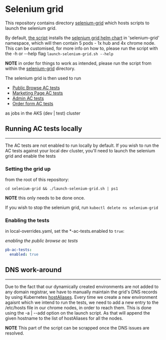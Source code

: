 # Selenium grid

This repository contains directory [selenium-grid](../selenium-grid) which hosts scripts to launch the selenium grid.

By default, [the script](../selenium-grid/launch-selenium-grid.sh) installs the [selenium grid helm chart](https://github.com/helm/charts/tree/master/stable/selenium) in 'selenium-grid' namespace, which will then contain 5 pods - 1x hub and 4x chrome node. This can be customised, for more info on how to, please run the script with the -h or --help flag `launch-selenium-grid.sh --help` 

**NOTE** in order for things to work as intended, please run the script from within the [selenium-grid](../selenium-grid) directory.

The selenium grid is then used to run 
- [Public Browse AC tests](https://github.com/nhs-digital-gp-it-futures/PublicBrowseAcceptanceTests)
- [Marketing Page AC tests](https://github.com/nhs-digital-gp-it-futures/MarketingPageAcceptanceTests)
- [Admin AC tests](https://github.com/nhs-digital-gp-it-futures/AdminAcceptanceTests)
- [Order form AC tests](https://github.com/nhs-digital-gp-it-futures/OrderFormAcceptanceTests)

as jobs in the AKS (dev | test) cluster

## Running AC tests locally
---

The AC tests are not enabled to run locally by default. If you wish to run the AC tests against your local dev cluster, you'll need to launch the selenium grid and enable the tests

### Setting the grid up

from the root of this repository:

`cd selenium-grid && ./launch-selenium-grid.sh | ps1`

**NOTE** this only needs to be done once.

If you wish to stop the selenium grid, run `kubectl delete ns selenium-grid`

### Enabling the tests

in local-overrides.yaml, set the *-ac-tests.enabled to `true`:

*enabling the public browse ac tests*
```yaml
pb-ac-tests:
  enabled: true
```

## DNS work-around
---

Due to the fact that our dynamically created environments are not added to any domain registrar, we have to manually maintain the grid's DNS records by using Kubernetes [hostAliases](https://kubernetes.io/docs/concepts/services-networking/add-entries-to-pod-etc-hosts-with-host-aliases/#adding-additional-entries-with-hostaliases). Every time we create a new environment agaisnt which we intend to run the tests, we need to add a new entry to the /etc/hosts file in our chrome nodes, in order to reach them. This is done using the -a | --add option on the launch script. As that will append the given hostname to the list of hostAliases for all the nodes.

**NOTE** This part of the script can be scrapped once the DNS issues are resolved.